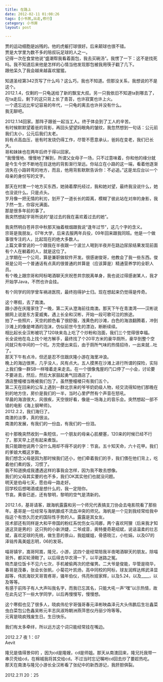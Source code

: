```yaml
---
title: 在路上  
date: 2012-02-11 01:08:26  
tags: [小书房,出走,修行]  
category: 小书房  
layout: post  

---
```


贾的运动细胞是凶残的。他的虎躯打球很好。后来颠球也很不错。  
贾是大学里为数不多的陪叔玩足球的人之一。  
记得一次在食堂他说“盛潮帮我看着面包，我去买碗汤”。我愣了一下：这不是找死吗。我不知道后来他是怎样的心情当他发现那包被我用筷子戳了几下。  
跟他呆久了我会越来越喜欢猩猩。  
<!--more-->  

知道圣经第342页写了什么吗？这么巧，我也不知道。但那没关系，我想说的不是这个。  
2012.1.4，仅剩的一只龟送给了新的飘宝大叔。另一只我依旧不知道ta到哪去了，在ta走后，剩下的这只背上长了青苔，也许寂寞也许上火。  
一个遗忘远比牢记容易的年代，一只龟的离去也许并没有什么。  
我无聊吧。  

2012.1.14回家。那阵子跟爸一起当工人。终于体会到了工人的辛苦。  
有时候默默望着爸的背影，再回头望望妈眼角的皱纹，我忽然想到一句话：公元前我们太小，公元后我们太老。  
妈有点高血压，爸有时发烧仍得工作，尽管不愿意承认，爸妈在变老，我们已长大。  
哥和妹妹也在两年后终于得以回家。  
“我慢慢地、慢慢地了解到，所谓父女母子一场，只不过意味着，你和他的缘分就是今生今世不断地在目送他的背影渐行渐远。你站立在小路的这一端，看着他逐渐消失在小路转弯的地方，而且，他用背影默默告诉你：不必追。”这是龙应台以一个母亲的身份写的文字。  

那天在村里一个地方买东西，她骑着摩托经过，我和她对望，最终我没说什么，她也没说什么。只是点头。  
岁月像一把无情的利刃，划开了一道长长的距离，模糊了彼此站在对岸的身影，我孒然一生，你容光满面。  
那是很多年前的事了。  
我突然想起宇哥所说的“是过去的我在喜欢着过去的她”。  

我突然明白苍井宗中秋那天抽着根烟跟我说“逢年过节”，这几个字的含义。  
宗哥是我朋友。07年大学，后来去服两年兵役，09年回来跟我同班。他是一个做事很专注的人，比起现在的绝大多数人。  
上篇文章曾说的一个跟我在半夜跟一个波兰人喝到半夜并在路边尿尿结果发现前面有个人在躺着的人，就是这位了。  
上学期在一个公司，算是兼职做软件开发。很感谢俊哥，他教会了我一些东西。俊哥是公司一个普通话有点真的很普通的并算是（应该算是）精通营养学的全职人员。  
有个晚上跟宗哥和阿标喝酒聊天庆祝苍井宗脱离单身，我也说过得感谢某人，我才开始学Java，不然也许会挂。  

有个同学的同学曾车祸进医院，最终抱得护士归。现在想起来仍觉得是传奇。  

这个寒假，去了南澳。  
跟小游在庆隆家住了一晚，第二天从澄海前往南澳。那天下午在青澳湾——汉彬说据网上说是东方夏威夷，遇上长全和汉彬，开始一段可歌可泣的旅途。  
拍了一些照片，天空的颜色看了很舒服，浅黄色的沙滩，白色的海浪翻腾着，冲到沙滩上的像是啤酒的泡沫，仿似前世今生的漂泊，断断续续。  
相比起长全汉彬被坑了120块来岛上吃了个炒粉和泡面，我们三个觉得很幸福。  
长全说他在岛上找个地方解手，最终找了个20平方米的豪华厕所，豪华到整个空间就只有中间的一个坑。方完便出来后，由于厕所气味的热情招待，一出来就…吐了。  
那天下午有点冷，但还是忍不住跟庆隆小游在海里冲浪。  
晚上的海边很黑，几乎没人，风有点大。五人摸黑在沙滩上进行所谓的探险，实际上我们像一群SB一样嚎着走来走去。在一个很像鬼屋的门口停了一小会，讨论要不要进去，然后，然后大家鼓起勇气回酒店了。  
酒店整幢楼当晚被我们包了。虽然整幢楼只有我们五个。  
第二天在回来的公车上遇到一群北京来的爷爷奶奶级人物，经交流得知他们那晚在别的地方住，房价是我们的一半，当时心里俨然有个声音在怒吼。  
早晨的海浪很大，风很疾，天空很好看，像是一场海上的音乐会。突然想起一部不错的电影《海上钢琴师》。  
2012.2.2，我们海归了。  
南澳的淡季，真的很淡。  
南澳的发展，有我们的一份血，有我们的一份泪。  

初十那晚突然收到一条短信，一个朋友的母亲心肌梗塞，120来的时候已经不行了。那天早上还有起来煮饭。  
我只能跟他说两个没什么用却不得不说的字：节哀。五十知天命，六十花甲。我们的爹娘大概这岁数。  
我们想念父母是因为那时候我们还小，他们牵着我们的手，我们偎在他们背上，吃着他们煮的饭，习惯了。  
我不知道换成我遭遇这样的事我会怎样，因为我不敢去想像。  
我们的父母其实要的也不多，我们OK其实他们也就没问题。  
明天是伯母七天，愿伯母一路走好。  
回学校后想喝酒或是想什么的，我一定陪你。  
节哀。黄昏已逝，还有黎明，黎明的空气是清新的。  

2012.1.6，基哥请客，跟海帆露露和另一个师兄代表搞支刀协会去电影院看了那些年。基哥是一位经常与海帆酿成不流血冲突的师兄。海帆是一个见到我经常给我中指这个有悠久历史的国际性手势的人。露露是其女友。  
技术部还有同样是大和平帝国的粉红系忧伤女马鸿娜，两个喜欢阿狸（后来我才知道这货是男的）这只狗的小新洪婕，二爷成音，奥特曼奇葩绍斌，说话温柔的壮志斌，喜欢足球的先桃，做生意的景山，我姐媛姐，骨感晓江，小杜娟，以及07的泽铭传禹美姐志明，06的发哥。  

喵哥镇宇，嵩哥阿嵩，隆兄，小游，这四个是经常陪我半夜喝酒聊天的朋友。除喵哥外，都买轮滑鞋了。以后得去华农滑一下，以平迷路之冤。  
晓杰是位饭卡不见六七次，手机被偷两次的悲催男。二大爷是俊能，华管是晓华，春哥是茂春，张会长张帆，小菊花叶凯炀，高中同校的阿标，球友润辉达辉武泽显超等，伟凯海钦天哥胃疼哥，骚年伯仪，伟亮秋娅家辉，以及5.24，以及____，以及等等。  
有感于前阵子有人大声叫我名字，而我已忘其名，只能大吼一声“嘿”以示热情，故在此先记下一些大学同学，以后再慢慢写，慢慢想。  

这个寒假也见了很多人，晓疯伟伦宇哥强哥春元泽彬映森泽元大头伟鹏后生壮鑫菜虫白菜包公色鑫吴彬元丰志凤淑玲朝洲燕萍思仪丹丽少玲等等。  
元宵是晓疯残废生日。生日快乐。  

我们有太多牵绊，所以远方这个词只能经常挂在嘴边。  

2012.2.7 夜 1：07  
Aevit  

隆兄是值得景仰的 ，因为cd是隆嫂，cd是师姐。那天从南澳回来，隆兄托我带一串贝壳给cd，在棉城我将其交给cd。不过当时忘记嘱咐cd回去炒了要趁热吃。  
那天在南澳与隆兄小游长全汉彬看了张纪中的新西游记，我肝胆俱裂。  

2012.2.11 20：25